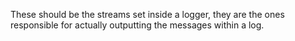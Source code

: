 These should be the streams set inside a logger, they are the ones responsible for actually outputting the messages within a log.